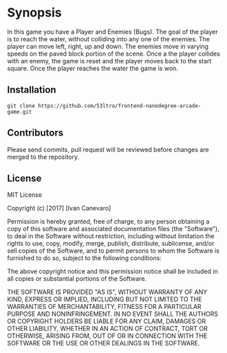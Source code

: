 # Synopsis

In this game you have a Player and Enemies (Bugs). The goal of the player is to reach the water, without colliding into any one of the enemies.
The player can move left, right, up and down. The enemies move in varying speeds on the paved block portion of the scene.
Once a the player collides with an enemy, the game is reset and the player moves back to the start square.
Once the player reaches the water the game is won.

## Installation

```git clone https://github.com/53ltro/frontend-nanodegree-arcade-game.git```

## Contributors

Please send commits, pull request will be reviewed before changes are merged to the repository.

## License

MIT License

Copyright (c) [2017] [Ivan Canevaro]

Permission is hereby granted, free of charge, to any person obtaining a copy
of this software and associated documentation files (the "Software"), to deal
in the Software without restriction, including without limitation the rights
to use, copy, modify, merge, publish, distribute, sublicense, and/or sell
copies of the Software, and to permit persons to whom the Software is
furnished to do so, subject to the following conditions:

The above copyright notice and this permission notice shall be included in all
copies or substantial portions of the Software.

THE SOFTWARE IS PROVIDED "AS IS", WITHOUT WARRANTY OF ANY KIND, EXPRESS OR
IMPLIED, INCLUDING BUT NOT LIMITED TO THE WARRANTIES OF MERCHANTABILITY,
FITNESS FOR A PARTICULAR PURPOSE AND NONINFRINGEMENT. IN NO EVENT SHALL THE
AUTHORS OR COPYRIGHT HOLDERS BE LIABLE FOR ANY CLAIM, DAMAGES OR OTHER
LIABILITY, WHETHER IN AN ACTION OF CONTRACT, TORT OR OTHERWISE, ARISING FROM,
OUT OF OR IN CONNECTION WITH THE SOFTWARE OR THE USE OR OTHER DEALINGS IN THE
SOFTWARE.
